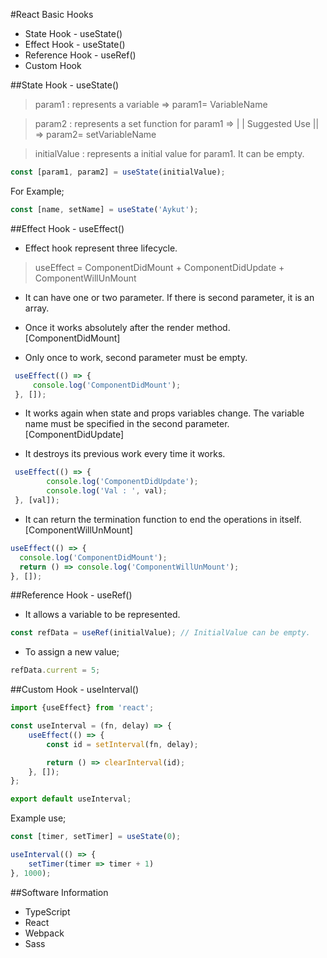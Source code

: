 #React Basic Hooks
* State Hook - useState()
* Effect Hook - useState()
* Reference Hook - useRef()
* Custom Hook

##State Hook - useState()
>param1 : represents a variable => param1= VariableName

>param2 : represents a set function for param1 => |
| Suggested Use || => param2= setVariableName

>initialValue : represents a initial value for param1. It can be empty.

```javascript
const [param1, param2] = useState(initialValue);
```
For Example;
```javascript
const [name, setName] = useState('Aykut');
```

##Effect Hook - useEffect()
* Effect hook represent three lifecycle.
>useEffect = ComponentDidMount + ComponentDidUpdate + ComponentWillUnMount

* It can have one or two parameter. If there is second parameter, it is an array.

* Once it works absolutely after the render method. [ComponentDidMount]

* Only once to work, second parameter must be empty.

```javascript
 useEffect(() => {
     console.log('ComponentDidMount');
 }, []);
```
* It works again when state and props variables change. The variable name must be specified in the second parameter. [ComponentDidUpdate]

* It destroys its previous work every time it works.

```javascript
 useEffect(() => {
        console.log('ComponentDidUpdate');         
        console.log('Val : ', val);         
 }, [val]);
```

* It can return the termination function to end the operations in itself. [ComponentWillUnMount]

```javascript
useEffect(() => {
  console.log('ComponentDidMount');
  return () => console.log('ComponentWillUnMount');
}, []);
```

##Reference Hook - useRef()

* It allows a variable to be represented.

```javascript
const refData = useRef(initialValue); // InitialValue can be empty.
```
* To assign a new value;

````javascript
refData.current = 5;
````

##Custom Hook - useInterval()

````javascript
import {useEffect} from 'react';

const useInterval = (fn, delay) => {
    useEffect(() => {
        const id = setInterval(fn, delay);

        return () => clearInterval(id);
    }, []);
};

export default useInterval;
````

Example use;

````javascript
const [timer, setTimer] = useState(0);

useInterval(() => {
    setTimer(timer => timer + 1)
}, 1000);
````

##Software Information
 - TypeScript 
 - React 
 - Webpack 
 - Sass
 



